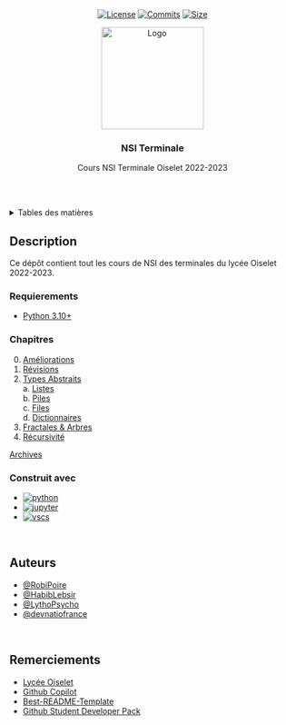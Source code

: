 <a name="readme-top"></a>

<br />
<div align="center">

[![License][license-shield]][license-url]
[![Commits][commits-shield]][commits-url]
[![Size][size-shield]][size-url]

  <a href="https://lycee-oiselet.fr">
    <img src="https://lycee-oiselet.fr/images/logo/oiselet-transparent.png" alt="Logo" width="180" height="180">
  </a>

<h3 align="center">NSI Terminale</h3>

  <p align="center">
    Cours NSI Terminale Oiselet 2022-2023
  </p>
</div>

<br/><br/>

<details>
  <summary>Tables des matières</summary>
  <ol>
    <li>
      <a href="#description">Description</a>
      <ul>
        <li><a href="#requierements">Requierements</a></li>
      </ul>
      <ul>
        <li><a href="#chapitres">Chapitres</a></li>
      </ul>
      <ul>
        <li><a href="#construit-avec">Construit avec</a></li>
      </ul>
    </li>
    <li><a href="#auteurs">Auteurs</a></li>
    <li><a href="#remerciements">Remerciements</a></li>

  </ol>
</details>

<!-- ABOUT THE PROJECT -->

## Description

Ce dépôt contient tout les cours de NSI des terminales du lycée Oiselet 2022-2023.
<br/>

### Requierements

-   [Python 3.10+](https://peps.python.org/pep-0619/)

### Chapitres

0. [Améliorations](https://github.com/RobiPoire/NSI-Terminale/blob/main/0-TravauxAmélioré)
1. [Révisions](https://github.com/RobiPoire/NSI-Terminale/blob/main/C1_Révisions)
2. [Types Abstraits](https://github.com/RobiPoire/NSI-Terminale/blob/main/C2_Types_Abstraits) <br>
   a. [Listes](https://github.com/RobiPoire/NSI-Terminale/blob/main/C2_Types_Abstraits/Listes) <br>
   b. [Piles](https://github.com/RobiPoire/NSI-Terminale/blob/main/C2_Types_Abstraits/Piles) <br>
   c. [Files](https://github.com/RobiPoire/NSI-Terminale/blob/main/C2_Types_Abstraits/Files) <br>
   d. [Dictionnaires](https://github.com/RobiPoire/NSI-Terminale/blob/main/C2_Types_Abstraits/Dictionnaires) <br>
3. [Fractales & Arbres](https://github.com/RobiPoire/NSI-Terminale/blob/main/C3_Fractales_Arbres) <br>
4. [Récursivité](https://github.com/RobiPoire/NSI-Terminale/blob/Exercices-Récursivité/C4_Récursivité) <br>

[Archives](https://github.com/RobiPoire/NSI-Terminale/blob/main/Archives)

### Construit avec

-   [![python][python]][python-url]
-   [![jupyter][jupyter]][jupyter-url]
-   [![vscs][vscs]][vscs-url]

<br/>

## Auteurs

-   [@RobiPoire](https://github.com/RobiPoire)
-   [@HabibLebsir](https://github.com/HabibLebsir)
-   [@LythoPsycho](https://github.com/LythoPsycho)
-   [@devnatiofrance](https://github.com/devnatiofrance)

<br/>

## Remerciements

-   [Lycée Oiselet](https://lycee-oiselet.fr)
-   [Github Copilot](https://copilot.github.com)
-   [Best-README-Template](https://github.com/othneildrew/Best-README-Template)
-   [Github Student Developer Pack](https://education.github.com/pack)

<!-- MARKDOWN LINKS & IMAGES -->

[python]: https://img.shields.io/badge/Python-14354C?style=for-the-badge&logo=python&logoColor=white
[python-url]: https://www.python.org/
[vscs]: https://img.shields.io/badge/Visual%20Studio%20Code-007ACC?style=for-the-badge&logo=visual-studio-code&logoColor=white
[vscs-url]: https://code.visualstudio.com/
[jupyter]: https://img.shields.io/badge/Jupyter-F37626?style=for-the-badge&logo=jupyter&logoColor=white
[jupyter-url]: https://jupyter.org/
[license-shield]: https://img.shields.io/github/license/RobiPoire/NSI-Terminale.svg?style=for-the-badge
[license-url]: https://github.com/RobiPoire/NSI-Terminale/blob/main/LICENSE
[commits-shield]: https://img.shields.io/github/last-commit/RobiPoire/NSI-Terminale?style=for-the-badge
[commits-url]: https://github.com/RobiPoire/NSI-Terminale/commits/main
[size-shield]: https://img.shields.io/github/repo-size/RobiPoire/NSI-Terminale?style=for-the-badge
[size-url]: https://github.com/RobiPoire/NSI-Terminale
